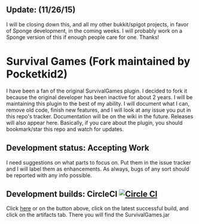 Update: (11/26/15)
------------------
I will be closing down this, and all my other bukkit/spigot projects, in favor of Sponge development, in the coming weeks. I will probably work on a Sponge version of this if enough people care for one. Thanks!



Survival Games (Fork maintained by Pocketkid2)
==============================================
I have been a fan of the original SurvivalGames plugin. I decided to fork it because the original developer has been inactive for about 2 years. I will be maintaining this plugin to the best of my ability. I will document what I can, remove old code, finish new features, and I will look at any issue you put in this repo's tracker. Documentation will be on the wiki in the future. Releases will also appear here. Basically, if you care about the plugin, you should bookmark/star this repo and watch for updates.

Development status: Accepting Work
---------------------------
I need suggestions on what parts to focus on. Put them in the issue tracker and I will label them as enhancements. As always, bugs of any sort should be reported with any info possible.

Development builds: CircleCI [![Circle CI](https://circleci.com/gh/Pocketkid2/Survival-Games.svg?style=svg)](https://circleci.com/gh/Pocketkid2/Survival-Games)
----------------------------
Click [here](https://circleci.com/gh/Pocketkid2/Survival-Games) or on the button above, click on the latest successful build, and click on the artifacts tab. There you will find the SurvivalGames.jar
